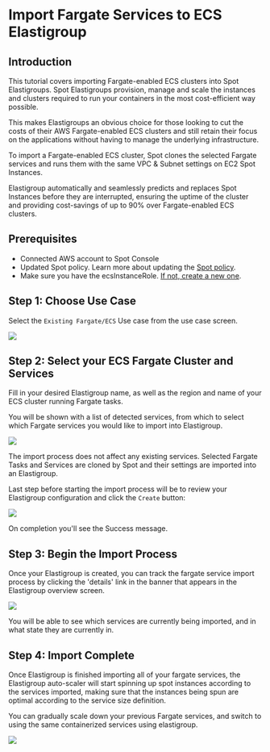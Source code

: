 # Import Fargate Services to ECS Elastigroup

## Introduction

This tutorial covers importing Fargate-enabled ECS clusters into Spot Elastigroups. Spot Elastigroups provision, manage and scale the instances and clusters required to run your containers in the most cost-efficient way possible.

This makes Elastigroups an obvious choice for those looking to cut the costs of their AWS Fargate-enabled ECS clusters and still retain their focus on the applications without having to manage the underlying infrastructure.

To import a Fargate-enabled ECS cluster, Spot clones the selected Fargate services and runs them with the same VPC & Subnet settings on EC2 Spot Instances.

Elastigroup automatically and seamlessly predicts and replaces Spot Instances before they are interrupted, ensuring the uptime of the cluster and providing cost-savings of up to 90% over Fargate-enabled ECS clusters.

## Prerequisites

- Connected AWS account to Spot Console
- Updated Spot policy. Learn more about updating the [Spot policy](elastigroup/tutorials/elastigroup-tasks/update-spot-policy.md).
- Make sure you have the ecsInstanceRole. [If not, create a new one](https://docs.aws.amazon.com/batch/latest/userguide/instance_IAM_role.html).

## Step 1: Choose Use Case

Select the `Existing Fargate/ECS` Use case from the use case screen.

<img src="/elastigroup/_media/import-fargate-services-to-ecs-elastigroup_1.png" />

## Step 2: Select your ECS Fargate Cluster and Services

Fill in your desired Elastigroup name, as well as the region and name of your ECS cluster running Fargate tasks.

You will be shown with a list of detected services, from which to select which Fargate services you would like to import into Elastigroup.

<img src="/elastigroup/_media/import-fargate-services-to-ecs-elastigroup_2.png" />

The import process does not affect any existing services. Selected Fargate Tasks and Services are cloned by Spot and their settings are imported into an Elastigroup.

Last step before starting the import process will be to review your Elastigroup configuration and click the `Create` button:

<img src="/elastigroup/_media/import-fargate-services-to-ecs-elastigroup_3.png" />

On completion you'll see the Success message.

## Step 3: Begin the Import Process

Once your Elastigroup is created, you can track the fargate service import process by clicking the 'details' link in the banner that appears in the Elastigroup overview screen.

<img src="/elastigroup/_media/import-fargate-services-to-ecs-elastigroup_4.png" />

You will be able to see which services are currently being imported, and in what state they are currently in.

## Step 4: Import Complete

Once Elastigroup is finished importing all of your fargate services, the Elastigroup auto-scaler will start spinning up spot instances according to the services imported, making sure that the instances being spun are optimal according to the service size definition.

You can gradually scale down your previous Fargate services, and switch to using the same containerized services using elastigroup.

<img src="/elastigroup/_media/import-fargate-services-to-ecs-elastigroup_5.png" />
